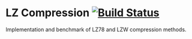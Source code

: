LZ Compression [![Build Status](https://travis-ci.org/mkacz91/lz-compression.svg?branch=master)](https://travis-ci.org/mkacz91/lz-compression)
==============

Implementation and benchmark of LZ78 and LZW compression methods.
